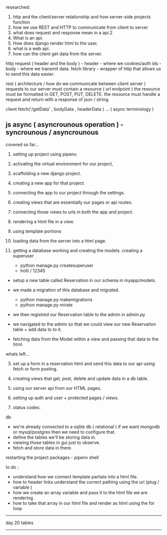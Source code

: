 
researched:
1. http and the client/server relationship and how server-side projects function
2. how we use REST and HTTP to communicate from client to server
0. what does request and response mean in a api.2
3. What is an api.
4. How does django render html to the user.
5. what is a web api.
6. how can the client get data from the server.

  http request ( header and the body )
     - header - where we cookies/auth ids 
     - body   - where we transmit data. 
    fetch library - wrapper of http that allows us to send this data easier.

  rest ( architecture / how do we communicate between client server )
    requests to our server must contain a resource ( url endpoint ) 
        the resource must be formatted in GET, POST, PUT, DELETE.
        the resource must handle a request and return with a response of json  / string. 

  client
      fetch('/getData' , bodyData , headerData )
        ... ( async terminology )

  js async ( asyncrounous operation )
      - syncrounous / asyncrounous 
--- 

covered so far...
1. setting up project using pipenv. 
2. activating the virtual environment for our project,
3. scaffolding a new django project.
4. creating a new app for that project.

5. connecting the app to our project through the settings.
6. creating views that are essentially our pages or api routes.
7. connecting those views to urls in both the app and project.
8. rendering a html file in a view. 
9. using template portions
10. loading data from the server into a html page.
11. getting a database working and creating the models.
  creating a superuser
    - python manage.py createsuperuser 
    - holli / 12345

  - setup a new table called Reservation in our schema in myapp/models.
  - we made a migration of this database and migrated.
      - python manage.py makemigrations
      - python manage.py mirate
  
  - we then registred our Reservation table to the admin in admin.py 

  - we navigated to the admin so that we could view our new Reservation table + add data to to it.

  - fetching data from the Model within a view and passing that data to the html.


whats left...

3. set up a form in a reservation html and send this data to our api using fetch or 
   form posting.
 
4. creating views that get, post, delete and update data in a db table.
5. using our server api from our HTML pages.

6. setting up auth and user + protected pages / views.

7. status codes.

db
   - we're already connected to a sqlite db ( relational ) if we want mongodb or mysql/postgres then we need to configure that.
   - define the tables we'll be storing data in. 
   - viewing those tables in gui just to observe.
   - fetch and store data in there.

  restarting the project packages
    - pipenv shell 

  
  to do :
  - understand how we connect template partials into a html file.
  - how to header links understand the correct pathing using the url (plug / variable )
  - how we create an array variable and pass it to the html file we are rendering.
  - how to take that array in our html file and render as html using the for loop 




---------
day
    20 tables

        

-------------